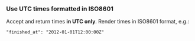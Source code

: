 ### Use UTC times formatted in ISO8601

Accept and return times **in UTC only**. Render times in ISO8601 format,
e.g.:

```
"finished_at": "2012-01-01T12:00:00Z"
```
